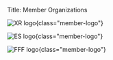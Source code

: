Title: Member Organizations


![XR logo]({static}/images/1280px-Logo_extinction_rebellion.png){class="member-logo"}

![ES logo]({static}/images/es-int-big-horizontal.png){class="member-logo"}

![FFF logo]({static}/images/logo_fff_round.png){class="member-logo"}